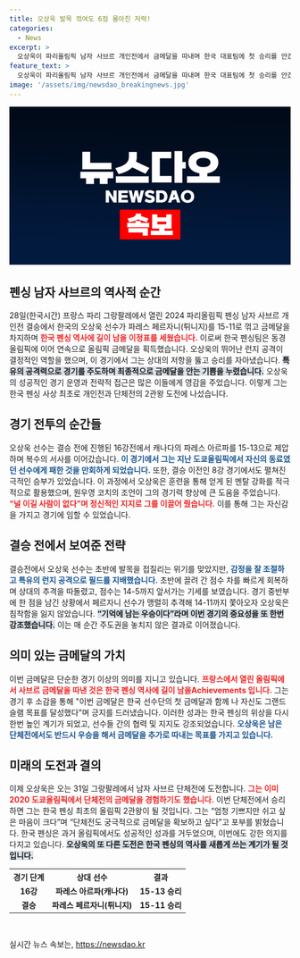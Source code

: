 ```yaml
---
title: 오상욱 발목 꺾여도 6점 몰아친 저력!
categories:
  - News
excerpt: >
  오상욱이 파리올림픽 남자 사브르 개인전에서 금메달을 따내며 한국 대표팀에 첫 승리를 안겼습니다. 어펜저스 동료들을 위한 복수극을 완성한 그의 위대한 경기 후, 남은 단체전에서도 2관왕에 도전합니다!
feature_text: >
  오상욱이 파리올림픽 남자 사브르 개인전에서 금메달을 따내며 한국 대표팀에 첫 승리를 안겼습니다. 어펜저스 동료들을 위한 복수극을 완성한 그의 위대한 경기 후, 남은 단체전에서도 2관왕에 도전합니다!
image: '/assets/img/newsdao_breakingnews.jpg'
---
```


<p><img src="/assets/img/newsdao_breakingnews.jpg" alt="ontimetimes 속보" /></p>

<h2 data-ke-size="size26">펜싱 남자 사브르의 역사적 순간</h2>

<p data-ke-size="size16">28일(한국시간) 프랑스 파리 그랑팔레에서 열린 2024 파리올림픽 펜싱 남자 사브르 개인전 결승에서 한국의 오상욱 선수가 파레스 페르자니(튀니지)를 15-11로 꺾고 금메달을 차지하며 <b><span style="color: #ee2323;">한국 펜싱 역사에 길이 남을 이정표를 세웠습니다.</span></b> 이로써 한국 펜싱팀은 동경올림픽에 이어 연속으로 올림픽 금메달을 획득했습니다. 오상욱의 뛰어난 런지 공격이 결정적인 역할을 했으며, 이 경기에서 그는 상대의 저항을 뚫고 승리를 자아냈습니다. <b><span style="background-color: #21538527;">특유의 공격력으로 경기를 주도하며 최종적으로 금메달을 안는 기쁨을 누렸습니다.</span></b> 오상욱의 성공적인 경기 운영과 전략적 접근은 많은 이들에게 영감을 주었습니다. 이렇게 그는 한국 펜싱 사상 최초로 개인전과 단체전의 2관왕 도전에 나섰습니다.</p>

<h2 data-ke-size="size26">경기 전투의 순간들</h2>

<p data-ke-size="size16">오상욱 선수는 결승 전에 진행된 16강전에서 캐나다의 파레스 아르파를 15-13으로 제압하며 복수의 서사를 이어갔습니다. <b><span style="color: #1a5490;">이 경기에서 그는 지난 도쿄올림픽에서 자신의 동료였던 선수에게 패한 것을 만회하게 되었습니다.</span></b> 또한, 결승 이전인 8강 경기에서도 펼쳐진 극적인 승부가 있었습니다. 이 과정에서 오상욱은 훈련을 통해 얻게 된 멘탈 강화를 적극적으로 활용했으며, 원우영 코치의 조언이 그의 경기력 향상에 큰 도움을 주었습니다. <b><span style="color: #ee2323;">“널 이길 사람이 없다”며 정신적인 지지로 그를 이끌어 줬습니다.</span></b> 이를 통해 그는 자신감을 가지고 경기에 임할 수 있었습니다.</p>

<h2 data-ke-size="size26">결승 전에서 보여준 전략</h2>

<p data-ke-size="size16">결승전에서 오상욱 선수는 초반에 발목을 접질리는 위기를 맞았지만, <b><span style="color: #1a5490;">감정을 잘 조절하고 특유의 런지 공격으로 필드를 지배했습니다.</span></b> 초반에 끌려 간 점수 차를 빠르게 회복하며 상대의 추격을 따돌렸고, 점수는 14-5까지 앞서가는 기세를 보였습니다. 경기 중반부에 한 점을 남긴 상황에서 페르자니 선수가 맹렬히 추격해 14-11까지 쫓아오자 오상욱은 침착함을 잃지 않았습니다. <b><span style="background-color: #21538527;">“기억에 남는 우승이다”라며 이번 경기의 중요성을 또 한번 강조했습니다.</span></b> 이는 매 순간 주도권을 놓치지 않은 결과로 이어졌습니다.</p>

<h2 data-ke-size="size26">의미 있는 금메달의 가치</h2>

<p data-ke-size="size16">이번 금메달은 단순한 경기 이상의 의미를 지니고 있습니다. <b><span style="color: #ee2323;">프랑스에서 열린 올림픽에서 사브르 금메달을 따낸 것은 한국 펜싱 역사에 길이 남을Achievements 입니다.</span></b> 그는 경기 후 소감을 통해 "이번 금메달은 한국 선수단의 첫 금메달과 함께 나 자신도 그랜드슬램 목표를 달성했다"며 긍지를 드러냈습니다. 이러한 성과는 한국 펜싱의 위상을 다시 한번 높인 계기가 되었고, 선수들 간의 협력 및 지지도 강조되었습니다. <b><span style="color: #1a5490;">오상욱은 남은 단체전에서도 반드시 우승을 해서 금메달을 추가로 따내는 목표를 가지고 있습니다.</span></b></p>

<h2 data-ke-size="size26">미래의 도전과 결의</h2>

<p data-ke-size="size16">이제 오상욱은 오는 31일 그랑팔레에서 남자 사브르 단체전에 도전합니다. <b><span style="color: #ee2323;">그는 이미 2020 도쿄올림픽에서 단체전의 금메달을 경험하기도 했습니다.</span></b> 이번 단체전에서 승리하면 그는 한국 펜싱 최초의 올림픽 2관왕이 될 것입니다. 그는 “엄청 기쁘지만 쉬고 싶은 마음이 크다”며 “단체전도 궁극적으로 금메달을 확보하고 싶다”고 포부를 밝혔습니다. 한국 펜싱은 과거 올림픽에서도 성공적인 성과를 거두었으며, 이번에도 강한 의지를 다지고 있습니다. <b><span style="background-color: #21538527;">오상욱의 또 다른 도전은 한국 펜싱의 역사를 새롭게 쓰는 계기가 될 것입니다.</span></b></p>

<table style="width: 100%; border-collapse: collapse;">
    <tr>
        <th style="text-align: center;"><b>경기 단계</b></th>
        <th style="text-align: center;"><b>상대 선수</b></th>
        <th style="text-align: center;"><b>결과</b></th>
    </tr>
    <tr>
        <td style="text-align: center; height: 17px;"><b>16강</b></td>
        <td style="text-align: center; height: 17px;"><b>파레스 아르파(캐나다)</b></td>
        <td style="text-align: center; height: 17px;"><b>15-13 승리</b></td>
    </tr>
    <tr>
        <td style="text-align: center; height: 17px;"><b>결승</b></td>
        <td style="text-align: center; height: 17px;"><b>파레스 페르자니(튀니지)</b></td>
        <td style="text-align: center; height: 17px;"><b>15-11 승리</b></td>
    </tr>
</table>

<p data-ke-size="size16">&nbsp;</p>
실시간 뉴스 속보는, <a href="https://newsdao.kr" rel="dofollow">https://newsdao.kr</a>


